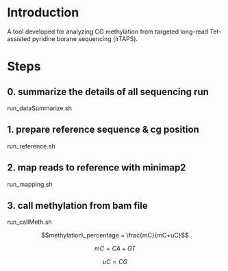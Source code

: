 # Introduction
A tool developed for analyzing CG methylation from targeted long-read Tet-assisted pyridine borane sequencing (lrTAPS).

# Steps

## 0. summarize the details of all sequencing run
run_dataSummarize.sh 

## 1. prepare reference sequence & cg position 
run_reference.sh

## 2. map reads to reference with minimap2
run_mapping.sh

## 3. call methylation from bam file 

run_callMeth.sh

$$methylation\_percentage = \frac{mC}{mC+uC}$$

$$mC = CA + GT$$ 

$$uC = CG$$


